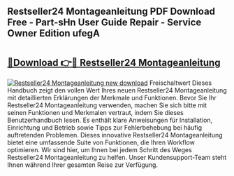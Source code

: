 ## Restseller24 Montageanleitung PDF Download Free - Part-sHn User Guide Repair - Service Owner Edition ufegA

# <h2><a href="http://df88mz.blite.top/?on=Restseller24+Montageanleitung">🔗Download 👉🔴 Restseller24 Montageanleitung</a></h2>

[![Restseller24 Montageanleitung new download](https://i.imgur.com/lujVjoI.png)](http://df88mz.blite.top/?on=Restseller24+Montageanleitung)
Freischaltwert Dieses Handbuch zeigt den vollen Wert Ihres neuen Restseller24 Montageanleitung mit detaillierten Erklärungen der Merkmale und Funktionen. Bevor Sie Ihr Restseller24 Montageanleitung verwenden, machen Sie sich bitte mit seinen Funktionen und Merkmalen vertraut, indem Sie dieses Benutzerhandbuch lesen. Es enthält klare Anweisungen für Installation, Einrichtung und Betrieb sowie Tipps zur Fehlerbehebung bei häufig auftretenden Problemen. Dieses innovative Restseller24 Montageanleitung bietet eine umfassende Suite von Funktionen, die Ihren Workflow optimieren. Wir sind hier, um Ihnen bei jedem Schritt des Weges Restseller24 Montageanleitung zu helfen. Unser Kundensupport-Team steht Ihnen während Ihrer gesamten Reise zur Verfügung.
